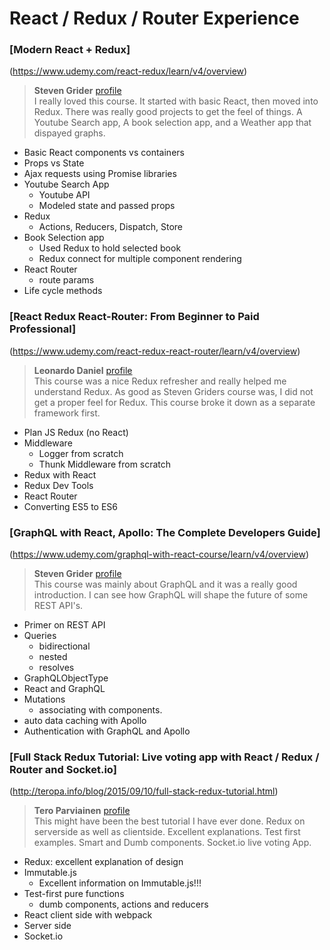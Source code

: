 # React / Redux / Router Experience

### [Modern React + Redux]
(https://www.udemy.com/react-redux/learn/v4/overview)
> **Steven Grider** [profile](https://www.udemy.com/user/sgslo)<br>
I really loved this course. It started with basic React, then moved into Redux. There was really good projects to get the feel of things. A Youtube Search app, A book selection app, and a Weather app that dispayed graphs.

* Basic React components vs containers
* Props vs State
* Ajax requests using Promise libraries
* Youtube Search App
  * Youtube API
  * Modeled state and passed props
* Redux
  * Actions, Reducers, Dispatch, Store
* Book Selection app
  * Used Redux to hold selected book
  * Redux connect for multiple component rendering
* React Router
  * route params
* Life cycle methods


### [React Redux React-Router: From Beginner to Paid Professional]
(https://www.udemy.com/react-redux-react-router/learn/v4/overview)
> **Leonardo Daniel** [profile](https://www.udemy.com/user/leonardo-daniel-4/)<br>
This course was a nice Redux refresher and really helped me understand Redux. As good as Steven Griders course was, I did not get a proper feel for Redux. This course broke it down as a separate framework first.

* Plan JS Redux (no React)
* Middleware
  * Logger from scratch
  * Thunk Middleware from scratch
* Redux with React  
* Redux Dev Tools
* React Router
* Converting ES5 to ES6


### [GraphQL with React, Apollo: The Complete Developers Guide]
(https://www.udemy.com/graphql-with-react-course/learn/v4/overview)
> **Steven Grider** [profile](https://www.udemy.com/user/sgslo/)<br>
This course was mainly about GraphQL and it was a really good introduction. I can see how GraphQL will shape the future of some REST API's.

* Primer on REST API
* Queries
  * bidirectional
  * nested
  * resolves
* GraphQLObjectType
* React and GraphQL
* Mutations
  * associating with components.
* auto data caching with Apollo
* Authentication with GraphQL and Apollo


### [Full Stack Redux Tutorial: Live voting app with React / Redux / Router and Socket.io]
(http://teropa.info/blog/2015/09/10/full-stack-redux-tutorial.html)
> **Tero Parviainen** [profile](http://teropa.info/)<br>
This might have been the best tutorial I have ever done. Redux on serverside as well as clientside. Excellent explanations. Test first examples. Smart and Dumb components. Socket.io live voting App.

* Redux: excellent explanation of design
* Immutable.js
  * Excellent information on Immutable.js!!!
* Test-first pure functions
  * dumb components, actions and reducers
* React client side with webpack
* Server side
* Socket.io
